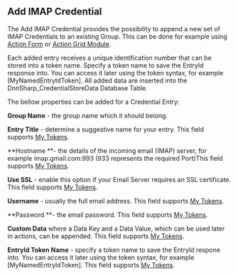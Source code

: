 ## Add IMAP Credential

The Add IMAP Credential provides the possibility to append a new set of IMAP Credentials to an existing Group. This can be done for example using [Action Form](http://www.dnnsharp.com/dnn/modules/action-form-builder) or [Action Grid Module](http://www.dnnsharp.com/dnn/modules/action-grid-table-data). 

Each added entry receives a unique identification number that can be stored into a token name. Specify a token name to save the EntryId response into. You can access it later using the token syntax, for example \[MyNamedEntryIdToken\].  All added data are inserted into the DnnSharp\_CredentialStoreData Database Table.   
  
The bellow properties can be added for a Credential Entry:

**Group Name** - the group name which it should belong. 

**Entry Title** - determine a suggestive name for your entry. This field supports [My Tokens](http://www.dnnsharp.com/dnn/modules/my-custom-tokens). 

**Hostname **- the details of the incoming email \(IMAP\) server, for example imap.gmail.com:993 \(933 represents the required Port\)This field supports [My Tokens](http://www.dnnsharp.com/dnn/modules/my-custom-tokens).

**Use SSL** - enable this option if your Email Server requires an SSL certificate. This field supports [My Tokens](http://www.dnnsharp.com/dnn/modules/my-custom-tokens).

**Username** - usually the full email address. This field supports [My Tokens](http://www.dnnsharp.com/dnn/modules/my-custom-tokens).

**Password **- the email password. This field supports [My Tokens](http://www.dnnsharp.com/dnn/modules/my-custom-tokens). 

**Custom Data** where a Data Key and a Data Value, which can be used later in actions, can be appended. This field supports [My Tokens](http://www.dnnsharp.com/dnn/modules/my-custom-tokens). 

**EntryId Token Name** - specify a token name to save the EntryId respone into. You can access it later using the token syntax, for example \[MyNamedEntryIdToken\]. This field supports [My Tokens](http://www.dnnsharp.com/dnn/modules/my-custom-tokens).

